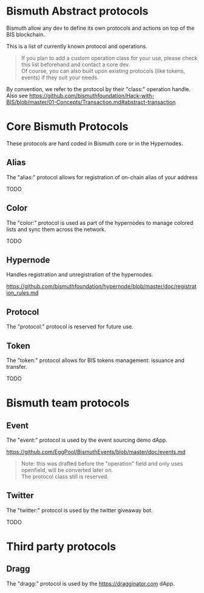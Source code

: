 # Bismuth Abstract protocols

Bismuth allow any dev to define its own protocols and actions on top of the BIS blockchain.

This is a list of currently known protocol and operations.

> If you plan to add a custom operation class for your use, please check this list beforehand and contact a core dev.  
  Of course, you can also built upon existing protocols (like tokens, events) if they suit your needs.

By convention, we refer to the protocol by their "class:" operation handle.  
Also see https://github.com/bismuthfoundation/Hack-with-BIS/blob/master/01-Concepts/Transaction.md#abstract-transaction

# Core Bismuth Protocols

These protocols are hard coded in Bismuth core or in the Hypernodes.

## Alias

The "alias:" protocol allows for registration of on-chain alias of your address

TODO

## Color

The "color:" protocol is used as part of the hypernodes to manage colored lists and sync them across the network.

TODO

## Hypernode

Handles registration and unregistration of the hypernodes.

https://github.com/bismuthfoundation/hypernode/blob/master/doc/registration_rules.md


## Protocol

The "protocol:" protocol is reserved for future use.


## Token

The "token:" protocol allows for BIS tokens management: issuance and transfer.

TODO


# Bismuth team protocols

## Event

The "event:" protocol is used by the event sourcing demo dApp.

https://github.com/EggPool/BismuthEvents/blob/master/doc/events.md

> Note: this was drafted before the "operation" field and only uses openfield, will be converted later on.  
The protocol class still is reserved.


## Twitter

The "twitter:" protocol is used by the twitter giveaway bot.

TODO

# Third party protocols

## Dragg

The "dragg:" protocol is used by the https://dragginator.com dApp.

